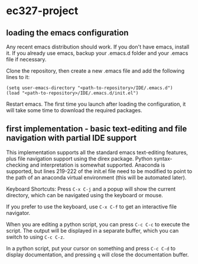 # ec327-project

## loading the emacs configuration
Any recent emacs distribution should work.  If you don't have emacs, install it.
If you already use emacs, backup your .emacs.d folder and your .emacs file if necessary.

Clone the repository, then create a new .emacs file and add the following lines to it:
```
(setq user-emacs-directory "<path-to-repository>/IDE/.emacs.d")
(load "<path-to-repository>/IDE/.emacs.d/init.el")

```
Restart emacs.  The first time you launch after loading the configuration, it will take some time to download the required packages.


## first implementation - basic text-editing and file navigation with partial IDE support
This implementation supports all the standard emacs text-editing features, plus file navigation support using the direx package.  Python syntax-checking and interpretation is somewhat supported.  Anaconda is supported, but lines 219-222 of the init.el file need to be modified to point to the path of an anaconda virtual environment (this will be automated later).

Keyboard Shortcuts:
Press `C-x C-j` and a popup will show the current directory, which can be navigated using the keyboard or mouse.

If you prefer to use the keyboard, use `C-x C-f` to get an interactive file navigator.

When you are editing a python script, you can press `C-c C-c` to execute the script.  The output will be displayed in a separate buffer, which you can switch to using `C-c C-z`.

In a python script, put your cursor on something and press `C-c C-d` to display documentation, and pressing `q` will close the documentation buffer.

